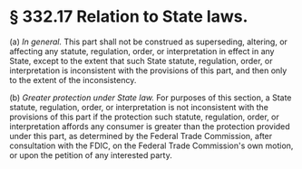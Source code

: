 # § 332.17   Relation to State laws.

(a) *In general.* This part shall not be construed as superseding, altering, or affecting any statute, regulation, order, or interpretation in effect in any State, except to the extent that such State statute, regulation, order, or interpretation is inconsistent with the provisions of this part, and then only to the extent of the inconsistency. 


(b) *Greater protection under State law.* For purposes of this section, a State statute, regulation, order, or interpretation is not inconsistent with the provisions of this part if the protection such statute, regulation, order, or interpretation affords any consumer is greater than the protection provided under this part, as determined by the Federal Trade Commission, after consultation with the FDIC, on the Federal Trade Commission's own motion, or upon the petition of any interested party. 




